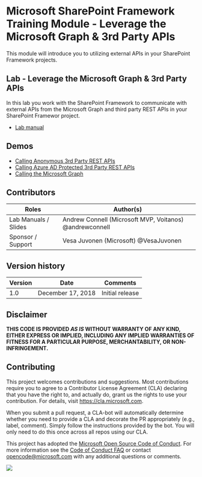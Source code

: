 # Microsoft SharePoint Framework Training Module - Leverage the Microsoft Graph & 3rd Party APIs

This module will introduce you to utilizing external APIs in your SharePoint Framework projects.

## Lab - Leverage the Microsoft Graph & 3rd Party APIs

In this lab you work with the SharePoint Framework to communicate with external APIs from the Microsoft Graph and third party REST APIs in your SharePoint Framewor project.

- [Lab manual](./Lab.md)

## Demos

- [Calling Anonymous 3rd Party REST APIs](./Demos/01-httpclient)
- [Calling Azure AD Protected 3rd Party REST APIs](./Demos/02-aadhttpclient)
- [Calling the Microsoft Graph](./Demos/03-msgraphclient)

## Contributors

|        Roles         |                        Author(s)                        |
| -------------------- | ------------------------------------------------------- |
| Lab Manuals / Slides | Andrew Connell (Microsoft MVP, Voitanos) @andrewconnell |
| Sponsor / Support    | Vesa Juvonen (Microsoft) @VesaJuvonen                   |

## Version history

| Version |       Date        |    Comments     |
| ------- | ----------------- | --------------- |
| 1.0     | December 17, 2018 | Initial release |

## Disclaimer

**THIS CODE IS PROVIDED *AS IS* WITHOUT WARRANTY OF ANY KIND, EITHER EXPRESS OR IMPLIED, INCLUDING ANY IMPLIED WARRANTIES OF FITNESS FOR A PARTICULAR PURPOSE, MERCHANTABILITY, OR NON-INFRINGEMENT.**

## Contributing

This project welcomes contributions and suggestions.  Most contributions require you to agree to a
Contributor License Agreement (CLA) declaring that you have the right to, and actually do, grant us
the rights to use your contribution. For details, visit https://cla.microsoft.com.

When you submit a pull request, a CLA-bot will automatically determine whether you need to provide
a CLA and decorate the PR appropriately (e.g., label, comment). Simply follow the instructions
provided by the bot. You will only need to do this once across all repos using our CLA.

This project has adopted the [Microsoft Open Source Code of Conduct](https://opensource.microsoft.com/codeofconduct/).
For more information see the [Code of Conduct FAQ](https://opensource.microsoft.com/codeofconduct/faq/) or
contact [opencode@microsoft.com](mailto:opencode@microsoft.com) with any additional questions or comments.

<img src="https://telemetry.sharepointpnp.com/sp-dev-training-spfx-graph-3rdpartyapis" />
